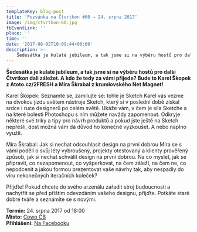 ```yaml
---
templateKey: blog-post
title: 'Pozvánka na Čtvrtkon #60 – 24. srpna 2017'
image: /img/ctvrtkon-60.jpg
fbEventLink: ''
place: ''
time: ''
date: '2017-08-02T10:09:44+00:00'
description: >-
    Šedesátka je kulaté jubileum, a tak jsme si na výběru hostů pro další Čtvrtkon dali záležet. A kdo že tedy za vámi přijede? Bude to Karel Škopek z Atoto.cz/2FRESH a Míra Škrabal z krumlovského...
---
```

**Šedesátka je kulaté jubileum, a tak jsme si na výběru hostů pro další Čtvrtkon dali záležet. A kdo že tedy za vámi přijede? Bude to Karel Škopek z Atoto.cz/2FRESH a Míra Škrabal z krumlovského Net Magnet!**

Karel Škopek: Seznamte se, zamilujte se: tohle je Sketch Karel vás vezme na divokou jízdu světem nástroje Sketch, který si v poslední době získal srdce i ruce designerů po celém světě. Ukáže vám, v čem je síla Sketche a na které bolesti Photoshopu s ním můžete navždy zapomenout. Odkryje některé své triky a tipy pro návrh produktů a pokud jste ještě na Sketch nepřešli, dost možná vám dá důvod ho konečně vyzkoušet. A nebo naplno využít.

Míra Škrabal: Jak si nechat odsouhlasit design na první dobrou Míra se s vámi podělí o svůj léty vybroušený, projekty otestovaný a klienty prověřený způsob, jak si nechat schválit design na první dobrou. Na co myslet, jak se připravit, co nezapomenout, co vyšperkovat, na čem záleží, na čem ne, co nepodcenit a jakou formou prezentovat vaše návrhy tak, aby nespadly do víru nekonečných iteračních koleček?

Přijďte! Pokud chcete do svého arzenálu zařadit stroj budoucnosti a nachytřit se před příštím odevzdáním vašeho designu, přijďte. Potkáte staré dobré tváře a seznámíte se s novými.

**Termín:** 24. srpna 2017 od 18:00  
**Místo:** [Cowo ČB](http://www.coworkingcb.cz/)  
**Přihlášení:** [Na Facebooku](https://www.facebook.com/events/1735177196522394)